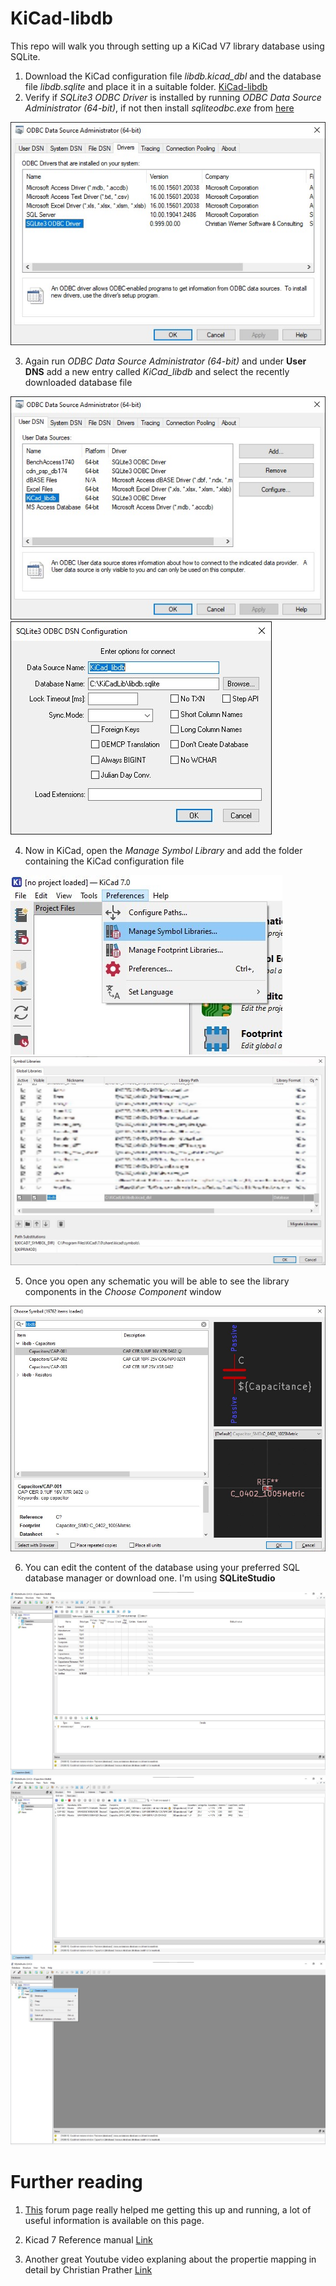 # KiCad-libdb
 This repo will walk you through setting up a KiCad V7 library database using SQLite.

1. Download the KiCad configuration file *libdb.kicad_dbl* and the database file *libdb.sqlite* and place it in a suitable folder. [KiCad-libdb](https://github.com/SumantKhalate/KiCad-libdb/archive/refs/heads/main.zip)
2. Verify if *SQLite3 ODBC Driver* is installed by running *ODBC Data Source Administrator (64-bit)*, if not then install *sqliteodbc.exe* from [here](http://www.ch-werner.de/sqliteodbc/)

![Alt text](/README/ODBC_3.jpg)

3. Again run *ODBC Data Source Administrator (64-bit)* and under **User DNS** add a new entry called *KiCad_libdb* and select the recently downloaded database file

![Alt text](/README/ODBC_1.jpg) ![Alt text](/README/ODBC_2.jpg)

4. Now in KiCad, open the *Manage Symbol Library* and add the folder containing the KiCad configuration file

![Alt text](/README/KiCad_1.jpg) ![Alt text](/README/KiCad_2.jpg)

5. Once you open any schematic you will be able to see the library components in the *Choose Component* window

![Alt text](/README/KiCad_3.jpg)

6. You can edit the content of the database using your preferred SQL database manager or download one. I'm using **SQLiteStudio**

![Alt text](/README/SQLiteStudio_1.jpg)
![Alt text](/README/SQLiteStudio_2.jpg)
![Alt text](/README/SQLiteStudio_3.jpg)


**Further reading**
======


1. [This](https://forum.kicad.info/t/kicad-the-case-for-database-driven-design/34621) forum page really helped me getting this up and running, a lot of useful information is available on this page.

2. Kicad 7 Reference manual [Link](https://docs.kicad.org/master/en/eeschema/eeschema.html#database-libraries)

3. Another great Youtube video explaning about the propertie mapping in detail by Christian Prather [Link](https://www.youtube.com/watch?v=r3PTyCH4PQk)
